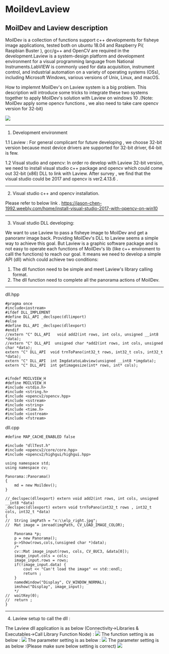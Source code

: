 MoildevLaview
============================================================================================================================

MoilDev and Laview description
---------------------------------------------------------------------------------------------------------------------------

MoilDev is a collection of functions support c++ developments for fisheye image applications, tested both on ubuntu 18.04 and Raspberry Pi( Raspbian Buster ), gcc/g++ and OpenCV are required in the development.Laview is a system-design platform and development environment for a visual programming language from National Instruments.LabVIEW is commonly used for data acquisition, instrument control, and industrial automation on a variety of operating systems (OSs), including Microsoft Windows, various versions of Unix, Linux, and macOS.

How to implemnt MoilDev's on Laview system is a big problem. This description will introduce some tricks to integrate these two systems together to apply MoilDev's solution with Laview on windows 10 .(Note: MoilDev apply some opencv functions , we also need to take care opencv version for 32-bit)

![](https://github.com/griffey999/MoildevLaview/blob/master/image/final.png)

-----------------------------------------------------------------------------------------------------------------------------
1. Development environment

1.1 Laview : For general complicant for future developing , we choose 32-bit version because most device drivers are supported for 32-bit driver, 64-bit is few. 

1.2 Visual studio and opencv: In order ro develop with Laview 32-bit version, we need to install visual studio c++ package and opencv which could come out 32-bit (x86) DLL to link with Laview. After survey , we find that the visual studio could be 2017 and opencv is ver2.4.13.6 . 

-----------------------------------------------------------------------------------------------------------------------------
2. Visual studio c++ and opencv installation.

Please refer to below link . 
https://jason-chen-1992.weebly.com/home/install-visual-studio-2017-with-opencv-on-win10

-----------------------------------------------------------------------------------------------------------------------------
3. Visual studio DLL developing: 

We want to use Laview to pass a fisheye image to MoilDev and get a panoramr image back. Providing MoilDev's DLL to Laview seems a simple way to achieve this goal. But Laview is a graphic software package and is not easy to operate each functions of MoilDev's lib (like c++ enviroment to calll the functions) to reach our goal. It means we need to develop a simple API (dll) which could achieve two conditions: 
1. The dll function need to be simple and meet Laview's library calling format.
2. The dll function need to complete all the panorama actions of MoilDev. 

-----------------------------------------------------------------------------------------------------------------------------
dll.hpp
```
#pragma once
#include<iostream>
#ifdef DLL_IMPLEMENT
#define DLL_API _declspec(dllimport)
#else
#define DLL_API _declspec(dllexport)
#endif
//extern "C" DLL_API   void add2(int rows, int cols, unsigned __int8 *data);
//extern "C" DLL_API  unsigned char *add2(int rows, int cols, unsigned char *data);
extern "C" DLL_API  void trnToPano(int32_t rows, int32_t cols, int32_t *data);
extern "C" DLL_API  int ImgdatatoLabview(unsigned __int8 *imgdata);
extern "C" DLL_API  int getimagesize(int* rows, int* cols); 


#ifndef MOILVIEW_H
#define MOILVIEW_H
#include <stdio.h>
#include <string.h>
#include <opencv2/opencv.hpp>
#include <sstream>
#include <string>
#include <time.h>
#include <iostream>
#include <fstream>
```
dll.cpp
```
#define MAP_CACHE_ENABLED false

#include "dllTest.h"
#include <opencv2/core/core.hpp>
#include <opencv2/highgui/highgui.hpp>

using namespace std;
using namespace cv;

Panorama::Panorama()
{
	md = new Moildev();
}

//_declspec(dllexport) extern void add2(int rows, int cols, unsigned __int8 *data)
_declspec(dllexport) extern void trnToPano(int32_t rows , int32_t cols, int32_t *data)
{
//	String imgPath = "x:\\elp_right.jpg";
//	Mat image = imread(imgPath, CV_LOAD_IMAGE_COLOR);

	Panorama *p;
	p = new Panorama();
	p->Show(rows,cols,(unsigned char *)data);
	/*
	cv::Mat image_input(rows, cols, CV_8UC3, &data[0]);
	image_input.cols = cols;
	image_input.rows = rows;
	if(!image_input.data) {
		cout << "Can't load the image" << std::endl;
		return ;
	}
	namedWindow("Display", CV_WINDOW_NORMAL);
	imshow("Display", image_input);
	*/
//	waitKey(0);
//	return ;
}
```

-----------------------------------------------------------------------------------------------------------------------------
4. Laview setup to call the dll : 

The Laview dll application is as below (Connectivity->Libraries & Executables->Call Library Function Node) :
![](https://github.com/griffey999/MoildevLaview/blob/master/image/laview1.png)
The function setting is as below :
![](https://github.com/griffey999/MoildevLaview/blob/master/image/laview2.png)
The parameter setting is as below : 
![](https://github.com/griffey999/MoildevLaview/blob/master/image/laview3.png)
The parameter setting is as below :(Please make sure below setting is correct) 
![](https://github.com/griffey999/MoildevLaview/blob/master/image/laview4.png)
